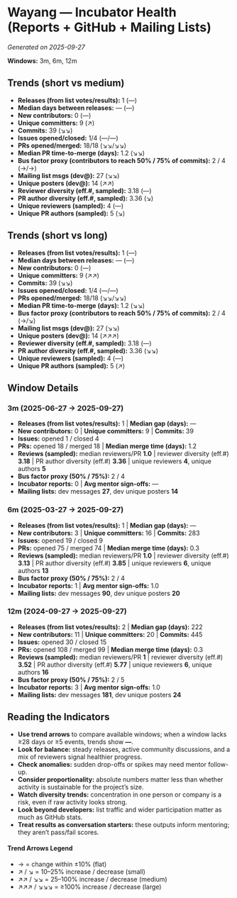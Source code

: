 # Wayang — Incubator Health (Reports + GitHub + Mailing Lists)
_Generated on 2025-09-27_

**Windows:** 3m, 6m, 12m

## Trends (short vs medium)

- **Releases (from list votes/results):** 1 (—)
- **Median days between releases:** — (—)
- **New contributors:** 0 (—)
- **Unique committers:** 9 (↗)
- **Commits:** 39 (↘↘)
- **Issues opened/closed:** 1/4 (—/—)
- **PRs opened/merged:** 18/18 (↘↘/↘↘)
- **Median PR time-to-merge (days):** 1.2 (↘↘)
- **Bus factor proxy (contributors to reach 50% / 75% of commits):** 2 / 4 (→/→)
- **Mailing list msgs (dev@):** 27 (↘↘)
- **Unique posters (dev@):** 14 (↗↗)
- **Reviewer diversity (eff.#, sampled):** 3.18 (—)
- **PR author diversity (eff.#, sampled):** 3.36 (↘)
- **Unique reviewers (sampled):** 4 (—)
- **Unique PR authors (sampled):** 5 (↘)

## Trends (short vs long)

- **Releases (from list votes/results):** 1 (—)
- **Median days between releases:** — (—)
- **New contributors:** 0 (—)
- **Unique committers:** 9 (↗↗)
- **Commits:** 39 (↘↘)
- **Issues opened/closed:** 1/4 (—/—)
- **PRs opened/merged:** 18/18 (↘↘/↘↘)
- **Median PR time-to-merge (days):** 1.2 (↘↘)
- **Bus factor proxy (contributors to reach 50% / 75% of commits):** 2 / 4 (→/↘)
- **Mailing list msgs (dev@):** 27 (↘↘)
- **Unique posters (dev@):** 14 (↗↗↗)
- **Reviewer diversity (eff.#, sampled):** 3.18 (—)
- **PR author diversity (eff.#, sampled):** 3.36 (↘↘)
- **Unique reviewers (sampled):** 4 (—)
- **Unique PR authors (sampled):** 5 (↗)

## Window Details
### 3m  (2025-06-27 → 2025-09-27)
- **Releases (from list votes/results):** 1  |  **Median gap (days):** —
- **New contributors:** 0  |  **Unique committers:** 9  |  **Commits:** 39
- **Issues:** opened 1 / closed 4
- **PRs:** opened 18 / merged 18  |  **Median merge time (days):** 1.2
- **Reviews (sampled):** median reviewers/PR **1.0**  |  reviewer diversity (eff.#) **3.18**  |  PR author diversity (eff.#) **3.36**  |  unique reviewers **4**, unique authors **5**
- **Bus factor proxy (50% / 75%):** 2 / 4
- **Incubator reports:** 0  |  **Avg mentor sign-offs:** —
- **Mailing lists:** dev messages **27**, dev unique posters **14**

### 6m  (2025-03-27 → 2025-09-27)
- **Releases (from list votes/results):** 1  |  **Median gap (days):** —
- **New contributors:** 3  |  **Unique committers:** 16  |  **Commits:** 283
- **Issues:** opened 19 / closed 9
- **PRs:** opened 75 / merged 74  |  **Median merge time (days):** 0.3
- **Reviews (sampled):** median reviewers/PR **1.0**  |  reviewer diversity (eff.#) **3.13**  |  PR author diversity (eff.#) **3.85**  |  unique reviewers **6**, unique authors **13**
- **Bus factor proxy (50% / 75%):** 2 / 4
- **Incubator reports:** 1  |  **Avg mentor sign-offs:** 1.0
- **Mailing lists:** dev messages **90**, dev unique posters **20**

### 12m  (2024-09-27 → 2025-09-27)
- **Releases (from list votes/results):** 2  |  **Median gap (days):** 222
- **New contributors:** 11  |  **Unique committers:** 20  |  **Commits:** 445
- **Issues:** opened 30 / closed 15
- **PRs:** opened 108 / merged 99  |  **Median merge time (days):** 0.3
- **Reviews (sampled):** median reviewers/PR **1**  |  reviewer diversity (eff.#) **3.52**  |  PR author diversity (eff.#) **5.77**  |  unique reviewers **6**, unique authors **16**
- **Bus factor proxy (50% / 75%):** 2 / 5
- **Incubator reports:** 3  |  **Avg mentor sign-offs:** 1.0
- **Mailing lists:** dev messages **181**, dev unique posters **24**

## Reading the Indicators
- **Use trend arrows** to compare available windows; when a window lacks ≥28 days or ≥5 events, trends show **—**.
- **Look for balance:** steady releases, active community discussions, and a mix of reviewers signal healthier progress.
- **Check anomalies:** sudden drop-offs or spikes may need mentor follow-up.
- **Consider proportionality:** absolute numbers matter less than whether activity is sustainable for the project’s size.
- **Watch diversity trends:** concentration in one person or company is a risk, even if raw activity looks strong.
- **Look beyond developers:** list traffic and wider participation matter as much as GitHub stats.
- **Treat results as conversation starters:** these outputs inform mentoring; they aren’t pass/fail scores.

#### Trend Arrows Legend
- →  = change within ±10% (flat)
- ↗ / ↘ = 10–25% increase / decrease (small)
- ↗↗ / ↘↘ = 25–100% increase / decrease (medium)
- ↗↗↗ / ↘↘↘ = ≥100% increase / decrease (large)

